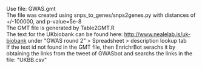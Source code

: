 Use file: GWAS.gmt
<br>
The file was created using snps_to_genes/snps2genes.py with distances of +/-100000, and p-value=5e-8
<br>
The GMT file is generated by Table2GMT.R
<br>
The text for the UKbiobank can be found here:
http://www.nealelab.is/uk-biobank
under "GWAS round 2" > Spreadsheet > description lookup tab
<br>
If the text id not found in the GMT file, then EnrichrBot serachs it by obtaining the links from the tweet of GWASbot and searchs the links in the file: "UKBB.csv"	
